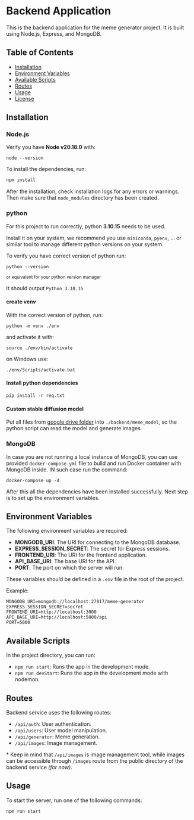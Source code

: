 # Backend Application

This is the backend application for the meme generator project. It is built using Node.js, Express, and MongoDB.

## Table of Contents

- [Installation](#installation)
- [Environment Variables](#environment-variables)
- [Available Scripts](#available-scripts)
- [Routes](#routes)
- [Usage](#usage)
- [License](#license)

## Installation

### Node.js

Verify you have **Node v20.18.0** with:
```
node --version
```

To install the dependencies, run:

```bash
npm install
```

After the installation, check installation logs for any errors or warnings. Then make sure that `node_modules` directory
has been created.

### python

For this project to run correctly, python **3.10.15** needs to be used.

Install it on your system, we recommend you use `miniconda`, `pyenv`, ...
or similar tool to manage different python versions on your system.

To verify you have correct version of python run:

```
python --version
```
<sub>or equivalent for your python version manager</sub>

It should output `Python 3.10.15`

#### create venv

With the correct version of python, run:
```
python -m venv ./env
```

and activate it with:
```
source ./env/bin/activate
```
on Windows use:
```
./env/Scripts/activate.bat
```

#### Install python dependencies
```
pip install -r req.txt
```

#### Custom stable diffusion model

Put all files from [google drive folder](https://drive.google.com/drive/folders/113-5yBivNFYdn-lx2h640-UWgWRSd-D6?usp=sharing) into `./backend/meme_model`, so the python script can read the model and generate images.

### MongoDB

In case you are not running a local instance of MongoDB, you can use provided `docker-compose.yml` file to build and run Docker container with MongoDB inside. IN such case run the command:

```
docker-compose up -d
```

After this all the dependencies have been installed successfully. Next step is to set up the environment variables.

## Environment Variables

The following environment variables are required:

- **MONGODB_URI**: The URI for connecting to the MongoDB database.
- **EXPRESS_SESSION_SECRET**: The secret for Express sessions.
- **FRONTEND_URI**: The URI for the frontend application.
- **API_BASE_URI**: The base URI for the API.
- **PORT**: The port on which the server will run.

These variables should be defined in a `.env` file in the root of the project.

Example:

```env
MONGODB_URI=mongodb://localhost:27017/meme-generator
EXPRESS_SESSION_SECRET=secret
FRONTEND_URI=http://localhost:3000
API_BASE_URI=http://localhost:5000/api
PORT=5000
```

## Available Scripts

In the project directory, you can run:

- `npm run start`: Runs the app in the development mode.
- `npm run devStart`: Runs the app in the development mode with nodemon.

## Routes

Backend service uses the following routes:

- `/api/auth`: User authentication.
- `/api/users`: User model manipulation.
- `/api/generator`: Meme generation.
- `/api/images`: Image management.

\* Keep in mind that `/api/images` is image management tool, while images can be accessible through `/images` route from
the public directory of the backend service _(for now)_.

## Usage

To start the server, run one of the following commands:

```bash
npm run start
```
